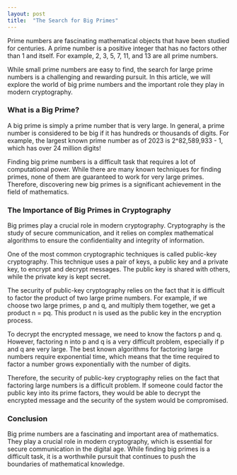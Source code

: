 ```yaml
---
layout: post
title:  "The Search for Big Primes"
---
```


Prime numbers are fascinating mathematical objects that have been studied for centuries. A prime number is a positive integer that has no factors other than 1 and itself. For example, 2, 3, 5, 7, 11, and 13 are all prime numbers.

While small prime numbers are easy to find, the search for large prime numbers is a challenging and rewarding pursuit. In this article, we will explore the world of big prime numbers and the important role they play in modern cryptography.

### What is a Big Prime?
A big prime is simply a prime number that is very large. In general, a prime number is considered to be big if it has hundreds or thousands of digits. For example, the largest known prime number as of 2023 is 2^82,589,933 - 1, which has over 24 million digits!

Finding big prime numbers is a difficult task that requires a lot of computational power. While there are many known techniques for finding primes, none of them are guaranteed to work for very large primes. Therefore, discovering new big primes is a significant achievement in the field of mathematics.

### The Importance of Big Primes in Cryptography
Big primes play a crucial role in modern cryptography. Cryptography is the study of secure communication, and it relies on complex mathematical algorithms to ensure the confidentiality and integrity of information.

One of the most common cryptographic techniques is called public-key cryptography. This technique uses a pair of keys, a public key and a private key, to encrypt and decrypt messages. The public key is shared with others, while the private key is kept secret.

The security of public-key cryptography relies on the fact that it is difficult to factor the product of two large prime numbers. For example, if we choose two large primes, p and q, and multiply them together, we get a product n = pq. This product n is used as the public key in the encryption process.

To decrypt the encrypted message, we need to know the factors p and q. However, factoring n into p and q is a very difficult problem, especially if p and q are very large. The best known algorithms for factoring large numbers require exponential time, which means that the time required to factor a number grows exponentially with the number of digits.

Therefore, the security of public-key cryptography relies on the fact that factoring large numbers is a difficult problem. If someone could factor the public key into its prime factors, they would be able to decrypt the encrypted message and the security of the system would be compromised.

### Conclusion
Big prime numbers are a fascinating and important area of mathematics. They play a crucial role in modern cryptography, which is essential for secure communication in the digital age. While finding big primes is a difficult task, it is a worthwhile pursuit that continues to push the boundaries of mathematical knowledge.